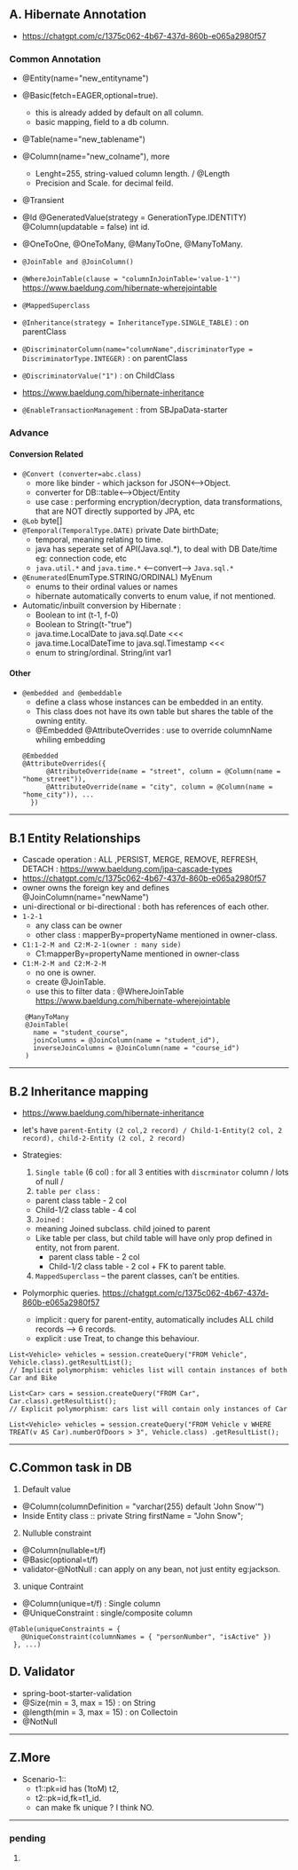 ## A. Hibernate Annotation
- https://chatgpt.com/c/1375c062-4b67-437d-860b-e065a2980f57
### Common Annotation
- @Entity(name="new_entityname")
- @Basic(fetch=EAGER,optional=true).
  - this is already added by default on all column.
  - basic mapping, field to a db column.
  
- @Table(name="new_tablename") 
- @Column(name="new_colname"), more 
  - Lenght=255, string-valued column length. / @Length
  - Precision and Scale. for decimal feild.

- @Transient

- @Id @GeneratedValue(strategy = GenerationType.IDENTITY) @Column(updatable = false) int id.

- @OneToOne, @OneToMany, @ManyToOne, @ManyToMany.
- `@JoinTable and @JoinColumn()`
- `@WhereJoinTable(clause = "columnInJoinTable='value-1'")` https://www.baeldung.com/hibernate-wherejointable

- `@MappedSuperclass`
- `@Inheritance(strategy = InheritanceType.SINGLE_TABLE)` : on parentClass
- `@DiscriminatorColumn(name="columnName",discriminatorType = DiscriminatorType.INTEGER)` : on parentClass
- `@DiscriminatorValue("1")` : on ChildClass
- https://www.baeldung.com/hibernate-inheritance

- `@EnableTransactionManagement` : from SBJpaData-starter

### Advance
#### Conversion Related
- `@Convert (converter=abc.class)` 
  - more like binder - which jackson for JSON<-->Object.
  - converter for DB::table<-->Object/Entity
  - use case : performing encryption/decryption, data transformations, that are NOT directly supported by JPA, etc
- `@Lob` byte[]
- `@Temporal(TemporalType.DATE)` private Date birthDate;
  - temporal, meaning relating to time.
  - java has seperate set of API(Java.sql.*), to deal with DB Date/time eg: connection code, etc
  - `java.util.*` and `java.time.*`  <--convert-->  `Java.sql.*`
- `@Enumerated`(EnumType.STRING/ORDINAL) MyEnum
  - enums to their ordinal values or names
  - hibernate automatically converts to enum value, if not mentioned.
- Automatic/inbuilt conversion by Hibernate :
  - Boolean to int (t-1, f-0)
  - Boolean to String(t-"true")
  - java.time.LocalDate to java.sql.Date  <<<
  - java.time.LocalDateTime to java.sql.Timestamp <<<
  - enum to string/ordinal. String/int var1

#### Other
- `@embedded and @embeddable`
  - define a class whose instances can be embedded in an entity. 
  - This class does not have its own table but shares the table of the owning entity.
  - @Embedded @AttributeOverrides : use to override columnName whiling embedding
  ``` 
  @Embedded  
  @AttributeOverrides({
        @AttributeOverride(name = "street", column = @Column(name = "home_street")),
        @AttributeOverride(name = "city", column = @Column(name = "home_city")), ...
    })
  ```
---

## B.1 Entity Relationships
- Cascade operation : ALL ,PERSIST, MERGE, REMOVE, REFRESH, DETACH : https://www.baeldung.com/jpa-cascade-types
- https://chatgpt.com/c/1375c062-4b67-437d-860b-e065a2980f57
- owner owns the foreign key and defines @JoinColumn(name="newName")
- uni-directional or bi-directional : both has references of each other.
- `1-2-1` 
  - any class can be owner
  - other class : mapperBy=propertyName mentioned in owner-class.
- `C1:1-2-M and C2:M-2-1(owner : many side)`
  - C1:mapperBy=propertyName mentioned in owner-class
- `C1:M-2-M and C2:M-2-M`
    -  no one is owner.
    - create @JoinTable.
    - use this to filter data : @WhereJoinTable https://www.baeldung.com/hibernate-wherejointable
```
    @ManyToMany
    @JoinTable(
      name = "student_course",
      joinColumns = @JoinColumn(name = "student_id"),
      inverseJoinColumns = @JoinColumn(name = "course_id")
    )
 ```
---
## B.2 Inheritance mapping
- https://www.baeldung.com/hibernate-inheritance
- let's have `parent-Entity (2 col,2 record) / Child-1-Entity(2 col, 2 record), child-2-Entity (2 col, 2 record)`
- Strategies:
  1. `Single table` (6 col) : for all 3 entities with `discrminator` column / lots of null / 
  2. `table per class` :
    - parent class table - 2 col
    - Child-1/2 class table - 4 col
  3. `Joined` : 
    - meaning Joined subclass. child joined to parent
    - Like table per class, but child table will have only prop defined in entity, not from parent.
      - parent class table - 2 col
      - Child-1/2 class table - 2 col + FK to parent table.
  4. `MappedSuperclass` – the parent classes, can’t be entities.

- Polymorphic queries. https://chatgpt.com/c/1375c062-4b67-437d-860b-e065a2980f57
  - implicit : query for parent-entity, automatically includes ALL child records --> 6 records.
  - explicit : use Treat, to change this behaviour.
  
```
List<Vehicle> vehicles = session.createQuery("FROM Vehicle", Vehicle.class).getResultList();
// Implicit polymorphism: vehicles list will contain instances of both Car and Bike

List<Car> cars = session.createQuery("FROM Car", Car.class).getResultList();
// Explicit polymorphism: cars list will contain only instances of Car

List<Vehicle> vehicles = session.createQuery("FROM Vehicle v WHERE TREAT(v AS Car).numberOfDoors > 3", Vehicle.class) .getResultList();
```
---
## C.Common task in DB
1. Default value
- @Column(columnDefinition = "varchar(255) default 'John Snow'")
- Inside Entity class :: private String firstName = "John Snow";

2. Nulluble constraint
- @Column(nullable=t/f)
- @Basic(optional=t/f)
- validator-@NotNull : can apply on any bean, not just entity eg:jackson.

3. unique Contraint
- @Column(unique=t/f) : Single column
- @UniqueConstraint : single/composite column
```
@Table(uniqueConstraints = {
   @UniqueConstraint(columnNames = { "personNumber", "isActive" }) 
 }, ...)
```

## D. Validator 
- <artifactId>spring-boot-starter-validation</artifactId>
- @Size(min = 3, max = 15) : on String
- @length(min = 3, max = 15) : on Collectoin
- @NotNull

---
## Z.More

- Scenario-1::
  - t1::pk=id has (1toM) t2,
  - t2::pk=id,fk=t1_id. 
  - can make fk unique ? I think NO. 
 
---
### pending
1. 

